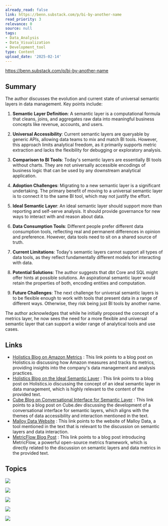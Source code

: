 ```yaml
---
already_read: false
link: https://benn.substack.com/p/bi-by-another-name
read_priority: 3
relevance: 0
source: null
tags:
- Data_Analysis
- Data_Visualization
- Development_tool
type: Content
upload_date: '2025-02-14'
---
```


https://benn.substack.com/p/bi-by-another-name
## Summary

The author discusses the evolution and current state of universal semantic layers in data management. Key points include:

1. **Semantic Layer Definition**: A semantic layer is a computational formula that cleans, joins, and aggregates raw data into meaningful business concepts like revenue, accounts, and users.

2. **Universal Accessibility**: Current semantic layers are queryable by generic APIs, allowing data teams to mix and match BI tools. However, this approach limits analytical freedom, as it primarily supports metric extraction and lacks the flexibility for debugging or exploratory analysis.

3. **Comparison to BI Tools**: Today's semantic layers are essentially BI tools without charts. They are not universally accessible encodings of business logic that can be used by any downstream analytical application.

4. **Adoption Challenges**: Migrating to a new semantic layer is a significant undertaking. The primary benefit of moving to a universal semantic layer is to connect it to the same BI tool, which may not justify the effort.

5. **Ideal Semantic Layer**: An ideal semantic layer should support more than reporting and self-serve analysis. It should provide governance for new ways to interact with and reason about data.

6. **Data Consumption Tools**: Different people prefer different data consumption tools, reflecting real and permanent differences in opinion and preference. However, data tools need to sit on a shared source of truth.

7. **Current Limitations**: Today's semantic layers cannot support all types of data tools, as they reflect fundamentally different models for interacting with data.

8. **Potential Solutions**: The author suggests that dbt Core and SQL might offer hints at possible solutions. An aspirational semantic layer would retain the properties of both, encoding entities and computation.

9. **Future Challenges**: The next challenge for universal semantic layers is to be flexible enough to work with tools that present data in a range of different ways. Otherwise, they risk being just BI tools by another name.

The author acknowledges that while he initially proposed the concept of a metrics layer, he now sees the need for a more flexible and universal semantic layer that can support a wider range of analytical tools and use cases.
## Links

- [Holistics Blog on Amazon Metrics](https://www.holistics.io/blog/how-amazon-measures/#:~:text=In%20the%20early%20days%20of%20Amazon%2C%20the%20metrics%20deck%20was%20printed%20on%20paper.%20Today%2C%20decks%20are%20either%20printed%20or%20virtual.) : This link points to a blog post on Holistics.io discussing how Amazon measures and tracks its metrics, providing insights into the company's data management and analysis practices.
- [Holistics Blog on the Ideal Semantic Layer](https://www.holistics.io/blog/the-ideal-semantic-layer/) : This link points to a blog post on Holistics.io discussing the concept of an ideal semantic layer in data management, which is highly relevant to the content of the provided text.
- [Cube Blog on Conversational Interface for Semantic Layer](https://cube.dev/blog/conversational-interface-for-semantic-layer) : This link points to a blog post on Cube.dev discussing the development of a conversational interface for semantic layers, which aligns with the themes of data accessibility and interaction mentioned in the text.
- [Malloy Data Website](https://www.malloydata.dev/) : This link points to the website of Malloy Data, a tool mentioned in the text that is relevant to the discussion on semantic layers and data interaction.
- [MetricFlow Blog Post](https://blog.transform.co/product-news/introducing-metricflow-your-powerful-open-source-metrics-framework/) : This link points to a blog post introducing MetricFlow, a powerful open-source metrics framework, which is directly related to the discussion on semantic layers and data metrics in the provided text.

## Topics

![](topics/Concept/Universal%20Semantic%20Layer)

![](topics/Concept/Metrics%20Layer)

![](topics/Concept/dbt%20Core)

![](topics/Concept/Motif)

![](topics/Concept/Malloy)